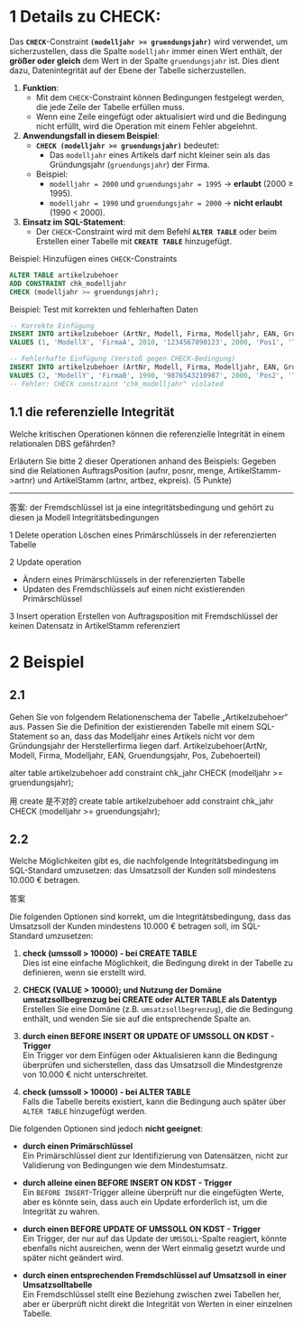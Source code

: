 
# 1 Details zu **CHECK**:

Das **`CHECK`**-Constraint **`(modelljahr >= gruendungsjahr)`** wird verwendet, um sicherzustellen, dass die Spalte `modelljahr` immer einen Wert enthält, der **größer oder gleich** dem Wert in der Spalte `gruendungsjahr` ist. Dies dient dazu, Datenintegrität auf der Ebene der Tabelle sicherzustellen.


1. **Funktion**:    
    - Mit dem `CHECK`-Constraint können Bedingungen festgelegt werden, die jede Zeile der Tabelle erfüllen muss.
    - Wenn eine Zeile eingefügt oder aktualisiert wird und die Bedingung nicht erfüllt, wird die Operation mit einem Fehler abgelehnt.
2. **Anwendungsfall in diesem Beispiel**:
    - **`CHECK (modelljahr >= gruendungsjahr)`** bedeutet:
        - Das `modelljahr` eines Artikels darf nicht kleiner sein als das Gründungsjahr (`gruendungsjahr`) der Firma.
    - Beispiel:
        - `modelljahr = 2000` und `gruendungsjahr = 1995` → **erlaubt** (2000 ≥ 1995).
        - `modelljahr = 1990` und `gruendungsjahr = 2000` → **nicht erlaubt** (1990 < 2000).
3. **Einsatz im SQL-Statement**:
    - Der `CHECK`-Constraint wird mit dem Befehl **`ALTER TABLE`** oder beim Erstellen einer Tabelle mit **`CREATE TABLE`** hinzugefügt.


Beispiel: Hinzufügen eines `CHECK`-Constraints
```sql
ALTER TABLE artikelzubehoer
ADD CONSTRAINT chk_modelljahr
CHECK (modelljahr >= gruendungsjahr);
```


Beispiel: Test mit korrekten und fehlerhaften Daten
```sql
-- Korrekte Einfügung
INSERT INTO artikelzubehoer (ArtNr, Modell, Firma, Modelljahr, EAN, Gruendungsjahr, Pos, Zubehoerteil)
VALUES (1, 'ModellX', 'FirmaA', 2010, '1234567890123', 2000, 'Pos1', 'TeilA');

-- Fehlerhafte Einfügung (Verstoß gegen CHECK-Bedingung)
INSERT INTO artikelzubehoer (ArtNr, Modell, Firma, Modelljahr, EAN, Gruendungsjahr, Pos, Zubehoerteil)
VALUES (2, 'ModellY', 'FirmaB', 1990, '9876543210987', 2000, 'Pos2', 'TeilB');
-- Fehler: CHECK constraint "chk_modelljahr" violated

```


## 1.1 die referenzielle Integrität

Welche kritischen Operationen können die referenzielle Integrität in einem relationalen DBS gefährden? 

Erläutern Sie bitte 2 dieser Operationen anhand des Beispiels: Gegeben sind die Relationen AuftragsPosition (aufnr, posnr, menge, ArtikelStamm->artnr) und ArtikelStamm (artnr, artbez, ekpreis). (5 Punkte)


---

答案: 
der Fremdschlüssel ist ja eine integritätsbedingung und gehört zu diesen ja Modell Integritätsbedingungen

1 Delete operation
Löschen eines Primärschlüssels in der referenzierten Tabelle

2 Update operation
- Ändern eines Primärschlüssels in der referenzierten Tabelle
- Updaten des Fremdschlüssels auf einen nicht existierenden Primärschlüssel


3 Insert operation 
Erstellen von Auftragsposition mit Fremdschlüssel der keinen Datensatz in ArtikelStamm referenziert



# 2 Beispiel

## 2.1 

Gehen Sie von folgendem Relationenschema der Tabelle „Artikelzubehoer“ aus. Passen Sie die Definition der existierenden Tabelle mit einem SQL-Statement so an, dass das Modelljahr eines Artikels nicht vor dem Gründungsjahr der Herstellerfirma liegen darf. Artikelzubehoer(ArtNr, Modell, Firma, Modelljahr, EAN, Gruendungsjahr, Pos, Zubehoerteil)

alter table artikelzubehoer add constraint chk_jahr CHECK (modelljahr >= gruendungsjahr);

用 create 是不对的 
create table artikelzubehoer add constraint chk_jahr CHECK (modelljahr >= gruendungsjahr);



## 2.2 


Welche Möglichkeiten gibt es, die nachfolgende Integritätsbedingung im SQL-Standard umzusetzen: das Umsatzsoll der Kunden soll mindestens 10.000 € betragen.

答案

Die folgenden Optionen sind korrekt, um die Integritätsbedingung, dass das Umsatzsoll der Kunden mindestens 10.000 € betragen soll, im SQL-Standard umzusetzen:

1. **check (umssoll > 10000) - bei CREATE TABLE**  
    Dies ist eine einfache Möglichkeit, die Bedingung direkt in der Tabelle zu definieren, wenn sie erstellt wird.
    
2. **CHECK (VALUE > 10000); und Nutzung der Domäne umsatzsollbegrenzug bei CREATE oder ALTER TABLE als Datentyp**  
    Erstellen Sie eine Domäne (z.B. `umsatzsollbegrenzug`), die die Bedingung enthält, und wenden Sie sie auf die entsprechende Spalte an.
    
3. **durch einen BEFORE INSERT OR UPDATE OF UMSSOLL ON KDST - Trigger**  
    Ein Trigger vor dem Einfügen oder Aktualisieren kann die Bedingung überprüfen und sicherstellen, dass das Umsatzsoll die Mindestgrenze von 10.000 € nicht unterschreitet.
    
4. **check (umssoll > 10000) - bei ALTER TABLE**  
    Falls die Tabelle bereits existiert, kann die Bedingung auch später über `ALTER TABLE` hinzugefügt werden.
    

Die folgenden Optionen sind jedoch **nicht geeignet**:

- **durch einen Primärschlüssel**  
    Ein Primärschlüssel dient zur Identifizierung von Datensätzen, nicht zur Validierung von Bedingungen wie dem Mindestumsatz.
    
- **durch alleine einen BEFORE INSERT ON KDST - Trigger**  
    Ein `BEFORE INSERT`-Trigger alleine überprüft nur die eingefügten Werte, aber es könnte sein, dass auch ein Update erforderlich ist, um die Integrität zu wahren.
    
- **durch einen BEFORE UPDATE OF UMSSOLL ON KDST - Trigger**  
    Ein Trigger, der nur auf das Update der `UMSSOLL`-Spalte reagiert, könnte ebenfalls nicht ausreichen, wenn der Wert einmalig gesetzt wurde und später nicht geändert wird.
    
- **durch einen entsprechenden Fremdschlüssel auf Umsatzsoll in einer Umsatzsolltabelle**  
    Ein Fremdschlüssel stellt eine Beziehung zwischen zwei Tabellen her, aber er überprüft nicht direkt die Integrität von Werten in einer einzelnen Tabelle.